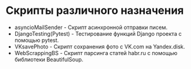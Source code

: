 # Скрипты различного назначения

- asyncioMailSender - Скрипт асинхронной отправки писем.
- DjangoTesting(Pytest) - Тестирование функций Django проекта с помощью pytest.
- VKsavePhoto - Скрипт сохранения фото с VK.com на Yandex.disk.
- WebScrappingBS - Скрипт парсинга статей habr.ru с помощью библиотеки BeautifulSoup.